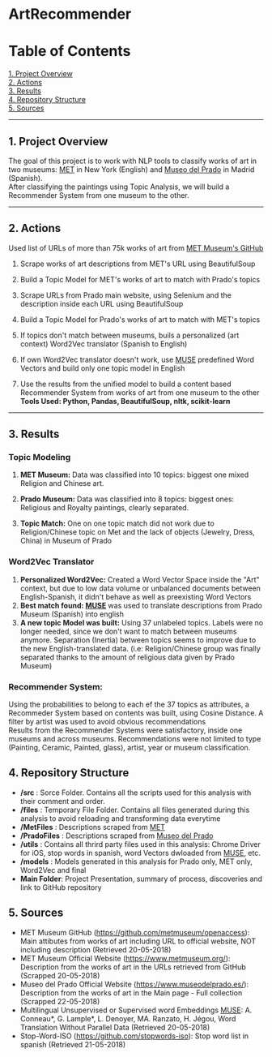 # ArtRecommender 

# Table of Contents
[1. Project Overview](#section-a)  
[2. Actions](#section-b)  
[3. Results](#section-c)  
[4. Repository Structure](#section-d)  
[5. Sources](#section-e)


---

## <a name="section-a"></a>1.  Project Overview
The goal of this project is to work with NLP tools to classify works of art in two museums: [MET](https://www.metmuseum.org/) in New York (English) and [Museo del Prado](https://www.museodelprado.es/) in Madrid (Spanish).  
After classifying the paintings using Topic Analysis, we will build a Recommender System from one museum to the other.

---

## <a name="section-b"></a>2.  Actions
Used list of URLs of more than 75k works of art from [MET Museum's GitHub](https://github.com/metmuseum/openaccess)

1. Scrape works of art descriptions from MET's URL using BeautifulSoup
 
2. Build a Topic Model for MET's works of art to match with Prado's topics

3. Scrape URLs from Prado main website, using Selenium and the description inside each URL using BeautifulSoup
 
4. Build a Topic Model for Prado's works of art to match with MET's topics

5. If topics don't match between museums, buils a personalized (art context) Word2Vec translator (Spanish to English)

6. If own Word2Vec translator doesn't work, use [MUSE](https://github.com/facebookresearch/MUSE) predefined Word Vectors and build only one topic model in English

7. Use the results from the unified model to build a content based Recommender System from works of art from one museum to the other
**Tools Used: Python, Pandas, BeautifulSoup, nltk, scikit-learn**


---

## <a name="section-c"></a>3.  Results

### Topic Modeling

1. **MET Museum:**  Data was classified into 10 topics: biggest one mixed Religion and Chinese art. 

2. **Prado Museum:**  Data was classified into 8 topics: biggest ones: Religious and Royalty paintings, clearly separated.

3. **Topic Match:**  One on one topic match did not work due to Religion/Chinese topic on Met and the lack of objects (Jewelry, Dress, China) in Museum of Prado

### Word2Vec Translator
1. **Personalized Word2Vec:** Created a Word Vector Space inside the "Art" context, but due to low data volume or unbalanced documents between English-Spanish, it didn't behave as well as preexisting Word Vectors
2. **Best match found: [MUSE](https://github.com/facebookresearch/MUSE)**  was used to translate descriptions from Prado Museum (Spanish) into english
3. **A new topic Model was built:** Using 37 unlabeled topics.  Labels were no longer needed, since we don't want to match between museums anymore.  Separation (Inertia) between topics seems to improve due to the new English-translated data. (i.e: Religion/Chinese group was finally separated thanks to the amount of religious data given by Prado Museum)

### Recommender System:
Using the probabilities to belong to each ef the 37 topics as attributes, a Recommeder System based on contents was built, using Cosine Distance. A filter by artist was used to avoid obvious recommendations  
Results from the Recommender Systems were satisfactory, inside one museums and across museums.  Recommendations were not limited to type (Painting, Ceramic, Painted, glass), artist, year or museum classification.


## <a name="section-d"></a>4.  Repository Structure
* **/src** : Sorce Folder.  Contains all the scripts used for this analysis with their comment and order.
* **/files** : Temporary File Folder.  Contains all files generated during this analysis to avoid reloading and transforming data everytime
* **/MetFiles** : Descriptions scraped from [MET](https://www.metmuseum.org/) 
* **/PradoFiles** : Descriptions scraped from [Museo del Prado](https://www.museodelprado.es/)
* **/utils** : Contains all thrird party files used in this analysis: Chrome Driver for iOS, stop words in spanish, word Vectors dwloaded from [MUSE](https://github.com/facebookresearch/MUSE), etc.
* **/models** : Models generated in this analysis for Prado only, MET only, Word2Vec and final
* **Main Folder**: Project Presentation, summary of process, discoveries and link to GitHub repository


## <a name="section-e"></a>5.  Sources
* MET Museum GitHub (https://github.com/metmuseum/openaccess):  Main attibutes from works of art including URL to official website, NOT including description (Retrieved 20-05-2018)
* MET Museum Official Website (https://www.metmuseum.org/): Description from the works of art in the URLs retrieved from GitHub (Scrapped 20-05-2018) 
* Museo del Prado Official Website (https://www.museodelprado.es/): Description from the works of art in the Main page - Full collection (Scrapped 22-05-2018) 
* Multilingual Unsupervised or Supervised word Embeddings [MUSE](https://github.com/facebookresearch/MUSE): A. Conneau*, G. Lample*, L. Denoyer, MA. Ranzato, H. Jégou, Word Translation Without Parallel Data (Retrieved 20-05-2018)
* Stop-Word-ISO (https://github.com/stopwords-iso): Stop word list in spanish (Retrieved 21-05-2018)

